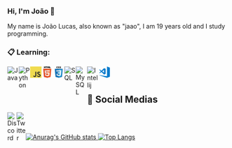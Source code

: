 ### Hi, I'm João 👋
My name is João Lucas, also known as "jaao", I am 19 years old and I study programming.

### :clipboard: Learning:
<img align="left" alt="Java" width="26px" src="https://camo.githubusercontent.com/8d1452c2b69fb2a42cf6f3889ff9659a7d35e42cbb45935f5790e81371039fb1/68747470733a2f2f69636f6e2d6c6962726172792e636f6d2f696d616765732f6a6176612d69636f6e2d706e672f6a6176612d69636f6e2d706e672d31352e6a7067"/>
<img align="left" alt="Python" width="26px" src="https://raw.githubusercontent.com/rhoit/mode-icons/dump/icons/python.png"/>
<img align="left" alt="JavaScript" width="26px" src="https://raw.githubusercontent.com/github/explore/80688e429a7d4ef2fca1e82350fe8e3517d3494d/topics/javascript/javascript.png"/>
<img align="left" alt="HTML5" width="26px" src="https://raw.githubusercontent.com/github/explore/80688e429a7d4ef2fca1e82350fe8e3517d3494d/topics/html/html.png"/>
<img align="left" alt="CSS3" width="26px" src="https://raw.githubusercontent.com/github/explore/80688e429a7d4ef2fca1e82350fe8e3517d3494d/topics/css/css.png"/>
<img align="left" alt="SQL" width="26px" src="https://desenvolvimentoaberto.files.wordpress.com/2016/11/logoazuresql.png"/>
<img align="left" alt="MySQL" width="26px" src="http://lrodrigo.sgs.lncc.br/wp/wp-content/uploads/2017/11/mysql_hosting.png"/>
<img align="left" alt="Intellij" width="26px" src="https://resources.jetbrains.com/storage/products/intellij-idea/img/meta/intellij-idea_logo_300x300.png"/>
<img align="left" alt="Visual Studio Code" width="26px" src="https://raw.githubusercontent.com/github/explore/80688e429a7d4ef2fca1e82350fe8e3517d3494d/topics/visual-studio-code/visual-studio-code.png"/>
<br/>
<br/>

## 💬 Social Medias 

<a href="https://discord.gg/jaao#6128">
  <img align="left" alt="Discord" target="_blank" width="21px" src="https://raw.githubusercontent.com/anuraghazra/anuraghazra/master/assets/discord-round.svg"/>
</a>
<a href="https://twitter.com/offjaao">
  <img align="left" alt="Twitter" target="_blank" width="21px" src="https://raw.githubusercontent.com/anuraghazra/anuraghazra/master/assets/twitter.svg"/>
  
<br/>
<br/>

![Anurag's GitHub stats](https://github-readme-stats.vercel.app/api?username=offjaao&theme=material-palenight&show_icons=true)
![Top Langs](https://github-readme-stats.vercel.app/api/top-langs/?username=offjaao&theme=material-palenight&layout=compact)


